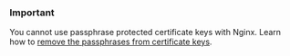 ### Important

You cannot use passphrase protected certificate keys with Nginx. Learn how to [remove the passphrases from certificate keys](/articles/ssl-certificate-issues).




